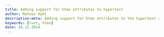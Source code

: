 ```yaml
---
title: Adding support for htmx attributes to hypertext
author: Matous Hybl
description-meta: Adding support for htmx attributes to the hypertext crate
keywords: [rust, htmx]
date: 20.12.2024
---
```

